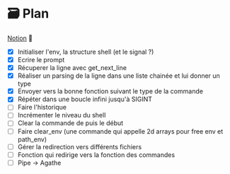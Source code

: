# 🗃️ Plan

[Notion](https://agatocherry.notion.site/Minishell-d9d2a462a1384b26ae9491338da6e053) 📌

- [x] Initialiser l'env, la structure shell (et le signal ?)
- [x] Ecrire le prompt
- [x] Récuperer la ligne avec get_next_line
- [x] Réaliser un parsing de la ligne dans une liste chainée et lui donner un type
- [x] Envoyer vers la bonne fonction suivant le type de la commande
- [x] Répéter dans une boucle infini jusqu'à SIGINT
- [ ] Faire l'historique
- [ ] Incrémenter le niveau du shell
- [ ] Clear la commande de puis le début
- [ ] Faire clear_env (une commande qui appelle 2d arrays pour free env et path_env)
- [ ] Gérer la redirection vers différents fichiers
- [ ] Fonction qui redirige vers la fonction des commandes
- [ ] Pipe -> Agathe
